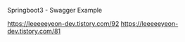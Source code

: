 Springboot3 - Swagger Example

https://leeeeeyeon-dev.tistory.com/92
https://leeeeeyeon-dev.tistory.com/81




